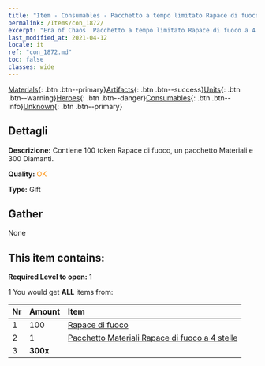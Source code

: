 ```yaml
---
title: "Item - Consumables - Pacchetto a tempo limitato Rapace di fuoco a 4 stelle"
permalink: /Items/con_1872/
excerpt: "Era of Chaos  Pacchetto a tempo limitato Rapace di fuoco a 4 stelle"
last_modified_at: 2021-04-12
locale: it
ref: "con_1872.md"
toc: false
classes: wide
---
```

 [Materials](/it/Items/){: .btn .btn--primary}[Artifacts](/it/Items/Artifacts/){: .btn .btn--success}[Units](/it/Items/Units/){: .btn .btn--warning}[Heroes](/it/Items/Heroes/){: .btn .btn--danger}[Consumables](/it/Items/Consumables/){: .btn .btn--info}[Unknown](/it/Items/Unknown/){: .btn .btn--primary}

## Dettagli
 **Descrizione:** Contiene 100 token Rapace di fuoco, un pacchetto Materiali e 300 Diamanti.

 **Quality:** <span style="color: #FF8C00">OK</span>

 **Type:** Gift

## Gather

  None

## This item contains:

 **Required Level to open:** 1

 1 You would get **ALL** items  from:

  | Nr | Amount |     Item    |
  |:---|:-------|:------------|
  | 1 | 100 | [Rapace di fuoco](/it/Items/unt_268/) | 
  | 2 | 1 | [Pacchetto Materiali Rapace di fuoco a 4 stelle](/it/Items/con_1876/) | 
  | 3 |  **300x** | <i class="fas fa-gem"/> |  | 
